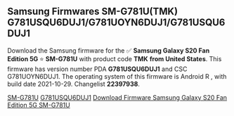<h2>Samsung Firmwares SM-G781U(TMK) G781USQU6DUJ1/G781UOYN6DUJ1/G781USQU6DUJ1</h2>
Download the Samsung firmware for the ✅ <strong>Samsung Galaxy S20 Fan Edition 5G </strong> ⭐ <strong>SM-G781U</strong> with product code <strong>TMK</strong> <strong> from United States</strong>. This firmware has version number PDA <strong>G781USQU6DUJ1</strong> and CSC G781UOYN6DUJ1. The operating system of this firmware is Android R , with build date 2021-10-29. Changelist <strong>22397938</strong>.


[SM-G781U](https://samfirm.shop/samsung/model/SM-G781U)
[G781USQU6DUJ1](https://samfirm.shop/samsung/pda/G781USQU6DUJ1)
[Download Firmware Samsung Galaxy S20 Fan Edition 5G SM-G781U](https://samfirm.shop/samsung/firmware/470098)
